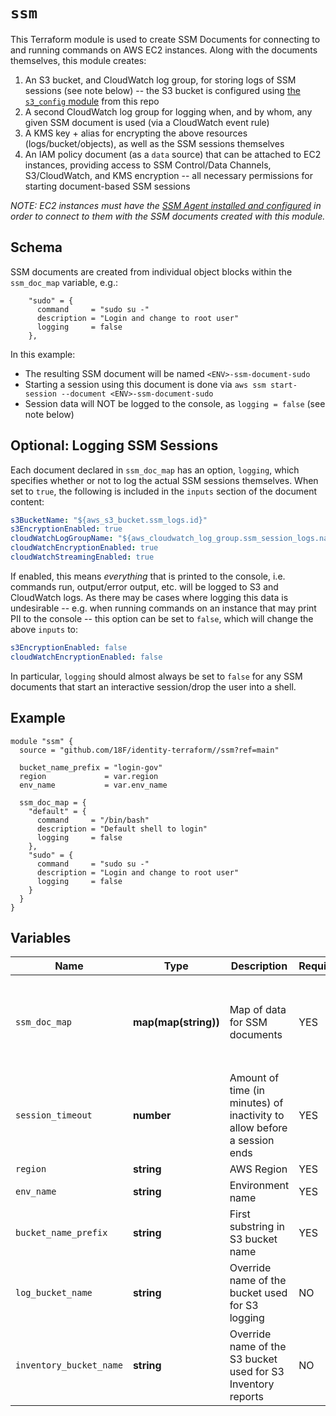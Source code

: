 # `ssm`

This Terraform module is used to create SSM Documents for connecting to and running commands on AWS EC2 instances. Along with the documents themselves, this module creates:

1. An S3 bucket, and CloudWatch log group, for storing logs of SSM sessions (see note below) -- the S3 bucket is configured using [the `s3_config` module](https://github.com/18F/identity-terraform/tree/main/s3_config) from this repo
2. A second CloudWatch log group for logging when, and by whom, any given SSM document is used (via a CloudWatch event rule)
3. A KMS key + alias for encrypting the above resources (logs/bucket/objects), as well as the SSM sessions themselves
4. An IAM policy document (as a `data` source) that can be attached to EC2 instances, providing access to SSM Control/Data Channels, S3/CloudWatch, and KMS encryption -- all necessary permissions for starting document-based SSM sessions

*NOTE: EC2 instances must have the [SSM Agent installed and configured](https://docs.aws.amazon.com/systems-manager/latest/userguide/sysman-install-ssm-agent.html) in order to connect to them with the SSM documents created with this module.*

## Schema

SSM documents are created from individual object blocks within the `ssm_doc_map` variable, e.g.:

```
    "sudo" = {
      command     = "sudo su -"
      description = "Login and change to root user"
      logging     = false
    },
```
In this example:
- The resulting SSM document will be named `<ENV>-ssm-document-sudo`
- Starting a session using this document is done via `aws ssm start-session --document <ENV>-ssm-document-sudo`
- Session data will NOT be logged to the console, as `logging = false` (see note below)

## Optional: Logging SSM Sessions

Each document declared in `ssm_doc_map` has an option, `logging`, which specifies whether or not to log the actual SSM sessions themselves. When set to `true`, the following is included in the `inputs` section of the document content:

```yaml
s3BucketName: "${aws_s3_bucket.ssm_logs.id}"
s3EncryptionEnabled: true
cloudWatchLogGroupName: "${aws_cloudwatch_log_group.ssm_session_logs.name}"
cloudWatchEncryptionEnabled: true
cloudWatchStreamingEnabled: true
```

If enabled, this means _everything_ that is printed to the console, i.e. commands run, output/error output, etc. will be logged to S3 and CloudWatch logs. As there may be cases where logging this data is undesirable -- e.g. when running commands on an instance that may print PII to the console -- this option can be set to `false`, which will change the above `inputs` to:

```yaml
s3EncryptionEnabled: false
cloudWatchEncryptionEnabled: false
```

In particular, `logging` should almost always be set to `false` for any SSM documents that start an interactive session/drop the user into a shell.

## Example

```hcl
module "ssm" {
  source = "github.com/18F/identity-terraform//ssm?ref=main"

  bucket_name_prefix = "login-gov"
  region             = var.region
  env_name           = var.env_name

  ssm_doc_map = {
    "default" = {
      command     = "/bin/bash"
      description = "Default shell to login"
      logging     = false
    },
    "sudo" = {
      command     = "sudo su -"
      description = "Login and change to root user"
      logging     = false
    }
  }
}
```

## Variables

| Name                    | Type                 | Description                                                              | Required | Default                                                                                                                             |
| -----                   | -----                | -----                                                                    | -----    | -----                                                                                                                               |
| `ssm_doc_map`           | **map(map(string))** | Map of data for SSM documents                                            | YES      | <pre>{<br> 'default' = {<br>  description = 'Login shell'<br>  command   = 'cd ; /bin/bash'<br>  logging   = true<br> },<br>}</pre> |
| `session_timeout`       | **number**           | Amount of time (in minutes) of inactivity to allow before a session ends | YES      | 15                                                                                                                                  |
| `region`                | **string**           | AWS Region                                                               | YES      |                                                                                                                                     |
| `env_name`              | **string**           | Environment name                                                         | YES      |                                                                                                                                     |
| `bucket_name_prefix`    | **string**           | First substring in S3 bucket name                                        | YES      |                                                                                                                                     |
| `log_bucket_name`       | **string**           | Override name of the bucket used for S3 logging                          | NO       | <blank>                                                                                                                             |
| `inventory_bucket_name` | **string**           | Override name of the S3 bucket used for S3 Inventory reports             | NO       | <blank>                                                                                                                             |
